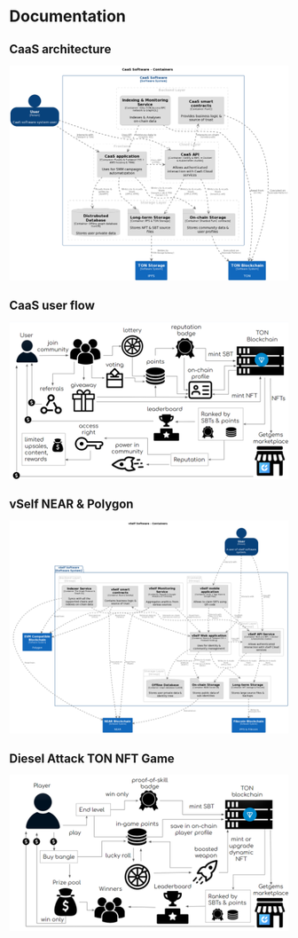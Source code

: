 # Documentation
## CaaS architecture
![](https://github.com/isenilova/Documentation/blob/main/237.png)

## CaaS user flow
![](https://github.com/isenilova/Documentation/blob/main/236.png)

## vSelf NEAR & Polygon

![](https://github.com/isenilova/Documentation/blob/main/architecture_components.png)
## Diesel Attack TON NFT Game
![](https://github.com/isenilova/Documentation/blob/main/92.png)
